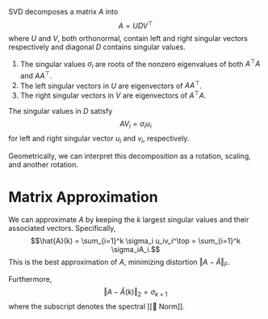 SVD decomposes a matrix $A$ into $$A = UDV^\top$$ where $U$ and $V$, both orthonormal, contain left and right singular vectors respectively and diagonal $D$ contains singular values.
1. The singular values $\sigma_i$ are roots of the nonzero eigenvalues of both $A^\top A$ and $AA^\top$.
2. The left singular vectors in $U$ are eigenvectors of $AA^\top$.
3. The right singular vectors in $V$ are eigenvectors of $A^\top A$.

The singular values in $D$ satisfy $$AV_i = \sigma_iu_i$$ for left and right singular vector $u_i$ and $v_i$, respectively.

Geometrically, we can interpret this decomposition as a rotation, scaling, and another rotation.

# Matrix Approximation
We can approximate $A$ by keeping the $k$ largest singular values and their associated vectors. Specifically, $$\hat{A}(k) = \sum_{i=1}^k \sigma_i u_iv_i^\top = \sum_{i=1}^k \sigma_iA_i.$$ This is the best approximation of $A$, minimizing distortion $\Vert A − \hat{A}\Vert_F$. 

Furthermore, $$\Vert A - \hat{A}(k)\Vert_2 = \sigma_{k+1}$$ where the subscript denotes the spectral [[📌 Norm]].